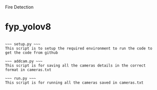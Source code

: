 Fire Detection 
# fyp_yolov8


~~~~~~~~~~~~~~~

~~~ setup.py ~~~
This script is to setup the required environment to run the code to get the code from github
 
~~~ addcam.py ~~~
This script is for saving all the cameras details in the correct format in cameras.txt 

~~~ run.py ~~~
This script is for running all the cameras saved in cameras.txt


